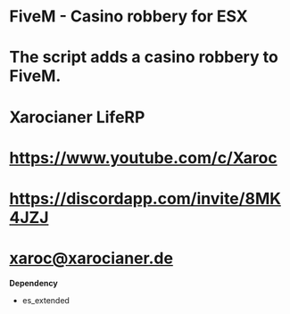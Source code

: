 # FiveM - Casino robbery for ESX

# **The script adds a casino robbery to FiveM.**

# **Xarocianer LifeRP**
# https://www.youtube.com/c/Xaroc
# https://discordapp.com/invite/8MK4JZJ
# xaroc@xarocianer.de

**Dependency** 
- es_extended
